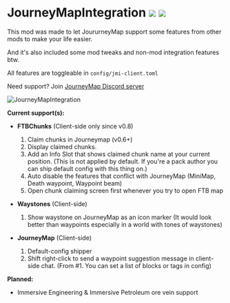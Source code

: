 # JourneyMapIntegration [![](https://img.shields.io/modrinth/dt/M1ZKbfkJ?label=modrinth)](https://modrinth.com/mod/journeymap-integration) [![](https://cf.way2muchnoise.eu/short_525447_downloads.svg)](https://www.curseforge.com/minecraft/mc-mods/journeymap-integration)
This mod was made to let JoururneyMap support some features from other mods to make your life easier.

And it's also included some mod tweaks and non-mod integration features btw.


All features are toggleable in `config/jmi-client.toml`

Need support? Join [JourneyMap Discord server](https://discord.gg/fRtSSxdaMG)


![JourneyMapIntegration](https://i.imgur.com/Ni9fQoo.gif)


**Current support(s):**
- **FTBChunks** (Client-side only since v0.8)
    1. Claim chunks in Journeymap (v0.6+)
    2. Display claimed chunks.
    3. Add an Info Slot that shows claimed chunk name at your current position. (This is not applied by default. If you're a pack author you can ship default config with this thing on.)
    4. Auto disable the features that conflict with JourneyMap (MiniMap, Death waypoint, Waypoint beam)
    5. Open chunk claiming screen first whenever you try to open FTB map

- **Waystones** (Client-side)
    1. Show waystone on JourneyMap as an icon marker (It would look better than waypoints especially in a world with tones of waystones)

- **JourneyMap** (Client-side)
    1. Default-config shipper
    2. Shift right-click to send a waypoint suggestion message in client-side chat. (From #1. You can set a list of blocks or tags in config)


**Planned:**
- Immersive Engineering & Immersive Petroleum ore vein support
